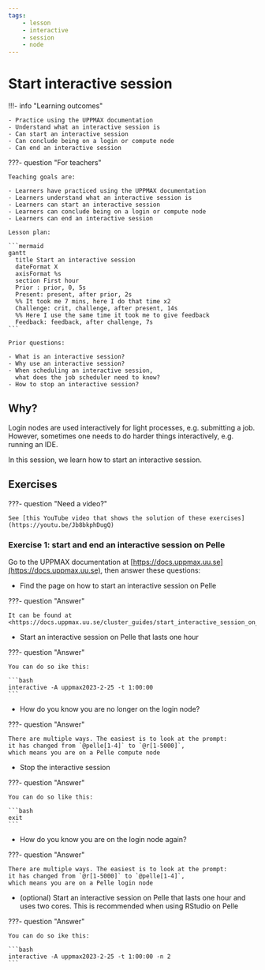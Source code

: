 ```yaml
---
tags:
    - lesson
    - interactive
    - session
    - node
---
```


# Start interactive session

!!!- info "Learning outcomes"

    - Practice using the UPPMAX documentation
    - Understand what an interactive session is
    - Can start an interactive session
    - Can conclude being on a login or compute node
    - Can end an interactive session

???- question "For teachers"

    Teaching goals are:

    - Learners have practiced using the UPPMAX documentation
    - Learners understand what an interactive session is
    - Learners can start an interactive session
    - Learners can conclude being on a login or compute node
    - Learners can end an interactive session

    Lesson plan:

    ```mermaid
    gantt
      title Start an interactive session
      dateFormat X
      axisFormat %s
      section First hour
      Prior : prior, 0, 5s
      Present: present, after prior, 2s
      %% It took me 7 mins, here I do that time x2
      Challenge: crit, challenge, after present, 14s
      %% Here I use the same time it took me to give feedback
      Feedback: feedback, after challenge, 7s
    ```

    Prior questions:

    - What is an interactive session?
    - Why use an interactive session?
    - When scheduling an interactive session,
      what does the job scheduler need to know?
    - How to stop an interactive session?

## Why?

Login nodes are used interactively for light processes, e.g. submitting a job.
However, sometimes one needs to do harder things interactively, e.g.
running an IDE.

In this session, we learn how to start an interactive session.

## Exercises

???- question "Need a video?"

    See [this YouTube video that shows the solution of these exercises](https://youtu.be/Jb8bkphDugQ)

### Exercise 1: start and end an interactive session on Pelle

Go to the UPPMAX documentation at
[https://docs.uppmax.uu.se](https://docs.uppmax.uu.se),
then answer these questions:

- Find the page on how to start an interactive session on Pelle

???- question "Answer"

    It can be found at
    <https://docs.uppmax.uu.se/cluster_guides/start_interactive_session_on_pelle/>

- Start an interactive session on Pelle that lasts one hour

???- question "Answer"

    You can do so ike this:

    ```bash
    interactive -A uppmax2023-2-25 -t 1:00:00
    ```

- How do you know you are no longer on the login node?

???- question "Answer"

    There are multiple ways. The easiest is to look at the prompt:
    it has changed from `@pelle[1-4]` to `@r[1-5000]`,
    which means you are on a Pelle compute node

- Stop the interactive session

???- question "Answer"

    You can do so like this:

    ```bash
    exit
    ```

- How do you know you are on the login node again?

???- question "Answer"

    There are multiple ways. The easiest is to look at the prompt:
    it has changed from `@r[1-5000]` to `@pelle[1-4]`,
    which means you are on a Pelle login node

- (optional) Start an interactive session on Pelle that lasts one hour
  and uses two cores. This is recommended when using RStudio on Pelle

???- question "Answer"

    You can do so ike this:

    ```bash
    interactive -A uppmax2023-2-25 -t 1:00:00 -n 2
    ```
